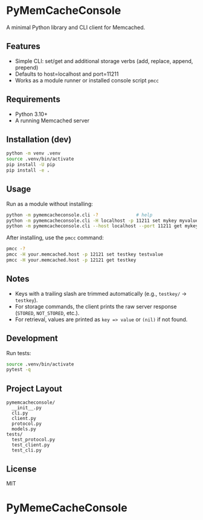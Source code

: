 PyMemCacheConsole
===================

A minimal Python library and CLI client for Memcached.

Features
--------
- Simple CLI: set/get and additional storage verbs (add, replace, append, prepend)
- Defaults to host=localhost and port=11211
- Works as a module runner or installed console script `pmcc`

Requirements
------------
- Python 3.10+
- A running Memcached server

Installation (dev)
------------------
```bash
python -m venv .venv
source .venv/bin/activate
pip install -U pip
pip install -e .
```

Usage
-----
Run as a module without installing:
```bash
python -m pymemcacheconsole.cli -?              # help
python -m pymemcacheconsole.cli -H localhost -p 11211 set mykey myvalue
python -m pymemcacheconsole.cli --host localhost --port 11211 get mykey
```

After installing, use the `pmcc` command:
```bash
pmcc -?  
pmcc -H your.memcached.host -p 12121 set testkey testvalue
pmcc -H your.memcached.host -p 12121 get testkey
```

Notes
-----
- Keys with a trailing slash are trimmed automatically (e.g., `testkey/` -> `testkey`).
- For storage commands, the client prints the raw server response (`STORED`, `NOT_STORED`, etc.).
- For retrieval, values are printed as `key => value` or `(nil)` if not found.

Development
-----------
Run tests:
```bash
source .venv/bin/activate
pytest -q
```

Project Layout
--------------
```
pymemcacheconsole/
  __init__.py
  cli.py
  client.py
  protocol.py
  models.py
tests/
  test_protocol.py
  test_client.py
  test_cli.py
```

License
-------
MIT

# PyMemeCacheConsole